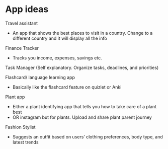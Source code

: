 # App ideas

Travel assistant
- An app that shows the best places to visit in a country. Change to a different country and it will display all the info

Finance Tracker
- Tracks you income, expenses, savings etc.

Task Manager
(Self explanatory. Organize tasks, deadlines, and priorities)

Flashcard/ language learning app
- Basically like the flashcard feature on quizlet or Anki

Plant app
- Either a plant identifying app that tells you how to take care of a plant best
- OR instagram but for plants. Upload and share plant parent journey

Fashion Stylist
- Suggests an outfit based on users’ clothing preferences, body type, and latest trends
